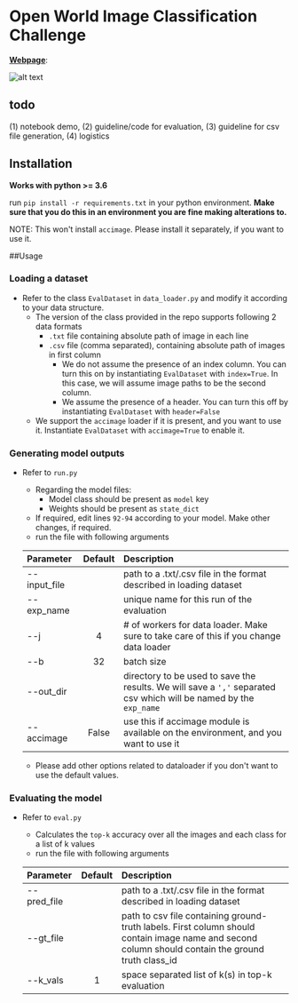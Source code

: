 # Open World Image Classification Challenge


[**Webpage**](http://www.cs.cmu.edu/~shuk/open-world-vision.html "open world vision"): 


![alt text](http://www.cs.cmu.edu/~shuk/open-world-vision_files/logo.png)


## todo
(1) notebook demo, (2) guideline/code for evaluation, (3) guideline for csv file generation, (4) logistics


## Installation

**Works with python >= 3.6**

run `pip install -r requirements.txt` in your python environment. **Make sure that you do this in an environment you are fine making alterations to.**

NOTE: This won't install `accimage`. Please install it separately, if you want to use it.

##Usage

### Loading a dataset

* Refer to the class `EvalDataset` in `data_loader.py` and modify it according to your data structure.
    * The version of the class provided in the repo supports following 2 data formats
        * `.txt` file containing absolute path of image in each line
        * `.csv` file (comma separated), containing absolute path of images in first column
            * We do not assume the presence of an index column. You can turn this on by instantiating `EvalDataset` with `index=True`. In this case, we will assume image paths to be the second column.
            * We assume the presence of a header. You can turn this off by instantiating `EvalDataset` with `header=False`
    * We support the `accimage` loader if it is present, and you want to use it. Instantiate `EvalDataset` with `accimage=True` to enable it.
    


### Generating model outputs

* Refer to `run.py`
    * Regarding the model files:  
        * Model class should be present as `model` key
        * Weights should be present as `state_dict`
    * If required, edit lines `92-94` according to your model. Make other changes, if required.
    * run the file with following arguments 
      
    | Parameter                 | Default       | Description   |	
    | :------------------------ |:-------------:| :-------------|
    | --input_file | | path to a .txt/.csv file in the format described in loading dataset|
    | --exp_name | | unique name for this run of the evaluation|
    | --j | 4| # of workers for data loader. Make sure to take care of this if you change data loader |
    | --b | 32 | batch size|
    | --out_dir | | directory to be used to save the results. We will save a `','` separated csv which will be named by the `exp_name`|
    | --accimage | False | use this if accimage module is available on the environment, and you want to use it |

    * Please add other options related to dataloader if you don't want to use the default values.
    
    

### Evaluating the model

* Refer to `eval.py`
    * Calculates the `top-k` accuracy over all the images and each class for a list of k values
    * run the file with following arguments
    
    | Parameter                 | Default       | Description   |	
    | :------------------------ |:-------------:| :-------------|
    | --pred_file | | path to a .txt/.csv file in the format described in loading dataset|path to csv file containing predicted labels. First column should contain image name and rest of the columns should contain predicted probabilities for each of the class_id in the ascending order of class_ids
    | --gt_file | | path to csv file containing ground-truth labels. First column should contain image name and second column should contain the ground truth class_id|
    | --k_vals | 1| space separated list of k(s) in top-k evaluation |
